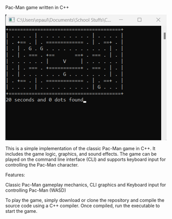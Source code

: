 Pac-Man game written in C++

![alt text](/pacman_game.png)

This is a simple implementation of the classic Pac-Man game in C++. It includes the game logic, graphics, and sound effects. The game can be played on the command line interface (CLI) and supports keyboard input for controlling the Pac-Man character.


Features:

Classic Pac-Man gameplay mechanics,
CLI graphics and
Keyboard input for controlling Pac-Man (WASD)

To play the game, simply download or clone the repository and compile the source code using a C++ compiler. Once compiled, run the executable to start the game.
